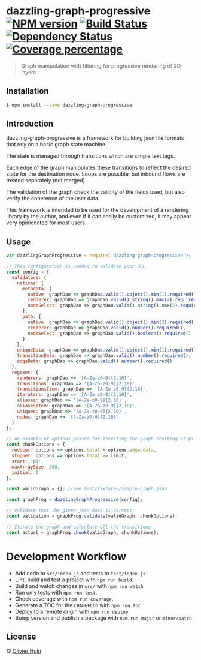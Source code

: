 # dazzling-graph-progressive [![NPM version][npm-image]][npm-url] [![Build Status][travis-image]][travis-url] [![Dependency Status][daviddm-image]][daviddm-url] [![Coverage percentage][coveralls-image]][coveralls-url]
> Graph manipulation with filtering for progressive rendering of 2D layers

## Installation

```sh
$ npm install --save dazzling-graph-progressive
```

## Introduction

dazzling-graph-progressive is a framework for building json file formats that rely on a basic graph state machine.

The state is managed through transitions which are simple text tags.

Each edge of the graph manipulates these transitions to reflect the desired state for the destination node. Loops are possible, but inbound flows are treated separately (not merged).

The validation of the graph check the validity of the fields used, but also verify the coherence of the user data.

This framework is intended to be used for the development of a rendering library by the author, and even if it can easily be customized, it may appear very opinionated for most users.

## Usage

```js
var dazzlingGraphProgressive = require('dazzling-graph-progressive');

// This configuration is needed to validate your DSL
const config = {
  validators: {
    natives: {
      metadata: {
        native: graphDao => graphDao.valid().object().min(1).required(),
        renderer: graphDao => graphDao.valid().string().max(4).required(),
        nodeSelect: graphDao => graphDao.valid().string().max(5).required()
      },
      path: {
        native: graphDao => graphDao.valid().object().min(2).required(),
        renderer: graphDao => graphDao.valid().number().required(),
        nodeSelect: graphDao => graphDao.valid().boolean().required()
      }
    },
    uniqueData: graphDao => graphDao.valid().object().min(1).required(),
    transitionData: graphDao => graphDao.valid().number().required(),
    edgeData: graphDao => graphDao.valid().number().required()
  },
  regexes: {
    renderers: graphDao => '[A-Za-z0-9]{2,10}',
    transitions: graphDao => '[A-Za-z0-9]{2,10}',
    transitionsItem: graphDao => '[A-Za-z0-9]{2,10}',
    iterators: graphDao => '[A-Za-z0-9]{2,10}',
    aliases: graphDao => '[A-Za-z0-9]{2,10}',
    aliasesItem: graphDao => '[A-Za-z0-9]{2,10}',
    uniques: graphDao => '[A-Za-z0-9]{2,10}',
    nodes: graphDao => '[A-Za-z0-9]{2,10}'
  }
};

// An example of options passed for iterating the graph starting at p1
const chunkOptions = {
  reducer: options => options.total + options.edge.data,
  stopper: options => options.total >= limit,
  start: 'p1',
  maxArraySize: 200,
  initial: 0
};

const validGraph = {}; //see test/fixtures/simple-graph.json

const graphProg = dazzlingGraphProgressive(config);

// Validate that the given json data is correct
const validation = graphProg.validate(validGraph, chunkOptions);

// Iterate the graph and calculate all the transitions
const actual = graphProg.chunk(validGraph, chunkOptions);


```

# Development Workflow

* Add code to `src/index.js` and tests to `test/index.js`.
* Lint, build and test a project with `npm run build`.
* Build and watch changes in `src/` with `npm run watch`
* Run only tests with `npm run test`.
* Check coverage with `npm run coverage`.
* Generate a TOC for the `CHANGELOG` with `npm run toc`
* Deploy to a remote origin with `npm run deploy`.
* Bump version and publish a package with `npm run major` or `minor/patch`

## License

 © [Olivier Huin](https://github.com/olih)


[npm-image]: https://badge.fury.io/js/dazzling-graph-progressive.svg
[npm-url]: https://npmjs.org/package/dazzling-graph-progressive
[travis-image]: https://travis-ci.org/flarebyte/dazzling-graph-progressive.svg?branch=master
[travis-url]: https://travis-ci.org/flarebyte/dazzling-graph-progressive
[daviddm-image]: https://david-dm.org/flarebyte/dazzling-graph-progressive.svg?theme=shields.io
[daviddm-url]: https://david-dm.org/flarebyte/dazzling-graph-progressive
[coveralls-image]: https://coveralls.io/repos/flarebyte/dazzling-graph-progressive/badge.svg
[coveralls-url]: https://coveralls.io/r/flarebyte/dazzling-graph-progressive

